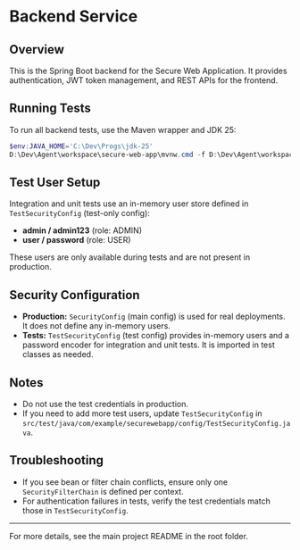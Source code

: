 # Backend Service

## Overview
This is the Spring Boot backend for the Secure Web Application. It provides authentication, JWT token management, and REST APIs for the frontend.

## Running Tests
To run all backend tests, use the Maven wrapper and JDK 25:

```powershell
$env:JAVA_HOME='C:\Dev\Progs\jdk-25'
D:\Dev\Agent\workspace\secure-web-app\mvnw.cmd -f D:\Dev\Agent\workspace\secure-web-app\backend\pom.xml test
```

## Test User Setup
Integration and unit tests use an in-memory user store defined in `TestSecurityConfig` (test-only config):
- **admin / admin123** (role: ADMIN)
- **user / password** (role: USER)

These users are only available during tests and are not present in production.

## Security Configuration
- **Production:** `SecurityConfig` (main config) is used for real deployments. It does not define any in-memory users.
- **Tests:** `TestSecurityConfig` (test config) provides in-memory users and a password encoder for integration and unit tests. It is imported in test classes as needed.

## Notes
- Do not use the test credentials in production.
- If you need to add more test users, update `TestSecurityConfig` in `src/test/java/com/example/securewebapp/config/TestSecurityConfig.java`.

## Troubleshooting
- If you see bean or filter chain conflicts, ensure only one `SecurityFilterChain` is defined per context.
- For authentication failures in tests, verify the test credentials match those in `TestSecurityConfig`.

---
For more details, see the main project README in the root folder.
